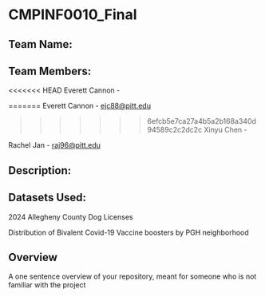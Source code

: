 # CMPINF0010_Final

## Team Name: 

## Team Members:
<<<<<<< HEAD
Everett Cannon - 

=======
Everett Cannon - ejc88@pitt.edu
>>>>>>> 6efcb5e7ca27a4b5a2b168a340d94589c2c2dc2c
Xinyu Chen - 

Rachel Jan - raj96@pitt.edu

## Description:


## Datasets Used:
2024 Allegheny County Dog Licenses

Distribution of Bivalent Covid-19 Vaccine boosters by PGH neighborhood

## Overview
A one sentence overview of your repository, meant for someone who is not familiar with the project
